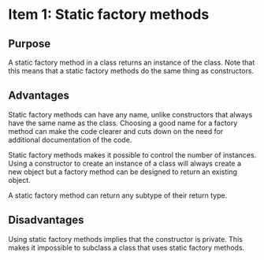 # Item 1: Static factory methods  
## Purpose  
A static factory method in a class returns an instance of the class. Note that this means that a static factory methods do the same thing as constructors.  

## Advantages  
Static factory methods can have any name, unlike constructors that always have the same name as the class. Choosing a good name for a factory method can make the code clearer and cuts down on the need for additional documentation of the code.  

Static factory methods makes it possible to control the number of instances. Using a constructor to create an instance of a class will always create a new object but a factory method can be designed to return an existing object.  

A static factory method can return any subtype of their return type.  

## Disadvantages  
Using static factory methods implies that the constructor is private. This makes it impossible to subclass a class that uses static factory methods.  